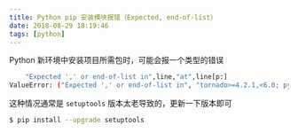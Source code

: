 ```yaml
---
title: Python pip 安装模块报错（Expected, end-of-list）
date: 2018-08-29 18:19:46
tags: [python]
---
```


Python 新环境中安装项目所需包时，可能会报一个类型的错误

<!-- more --><!-- toc -->

```bash
    "Expected ',' or end-of-list in",line,"at",line[p:]
ValueError: ("Expected ',' or end-of-list in", "tornado>=4.2.1,<6.0; python_version < '3.5'", 'at', "; python_version < '3.5'")
```

这种情况通常是 `setuptools` 版本太老导致的，更新一下版本即可

```bash
$ pip install --upgrade setuptools
```
